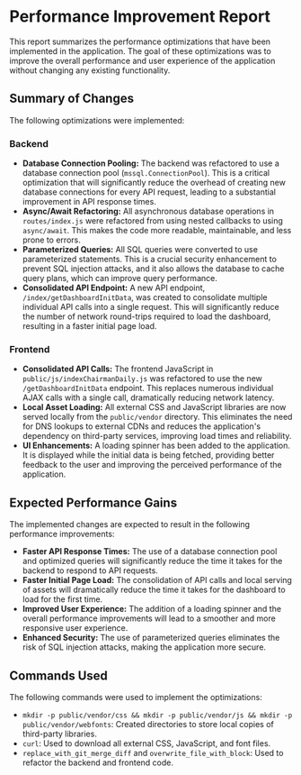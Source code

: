 # Performance Improvement Report

This report summarizes the performance optimizations that have been implemented in the application. The goal of these optimizations was to improve the overall performance and user experience of the application without changing any existing functionality.

## Summary of Changes

The following optimizations were implemented:

### Backend

*   **Database Connection Pooling:** The backend was refactored to use a database connection pool (`mssql.ConnectionPool`). This is a critical optimization that will significantly reduce the overhead of creating new database connections for every API request, leading to a substantial improvement in API response times.
*   **Async/Await Refactoring:** All asynchronous database operations in `routes/index.js` were refactored from using nested callbacks to using `async/await`. This makes the code more readable, maintainable, and less prone to errors.
*   **Parameterized Queries:** All SQL queries were converted to use parameterized statements. This is a crucial security enhancement to prevent SQL injection attacks, and it also allows the database to cache query plans, which can improve query performance.
*   **Consolidated API Endpoint:** A new API endpoint, `/index/getDashboardInitData`, was created to consolidate multiple individual API calls into a single request. This will significantly reduce the number of network round-trips required to load the dashboard, resulting in a faster initial page load.

### Frontend

*   **Consolidated API Calls:** The frontend JavaScript in `public/js/indexChairmanDaily.js` was refactored to use the new `/getDashboardInitData` endpoint. This replaces numerous individual AJAX calls with a single call, dramatically reducing network latency.
*   **Local Asset Loading:** All external CSS and JavaScript libraries are now served locally from the `public/vendor` directory. This eliminates the need for DNS lookups to external CDNs and reduces the application's dependency on third-party services, improving load times and reliability.
*   **UI Enhancements:** A loading spinner has been added to the application. It is displayed while the initial data is being fetched, providing better feedback to the user and improving the perceived performance of the application.

## Expected Performance Gains

The implemented changes are expected to result in the following performance improvements:

*   **Faster API Response Times:** The use of a database connection pool and optimized queries will significantly reduce the time it takes for the backend to respond to API requests.
*   **Faster Initial Page Load:** The consolidation of API calls and local serving of assets will dramatically reduce the time it takes for the dashboard to load for the first time.
*   **Improved User Experience:** The addition of a loading spinner and the overall performance improvements will lead to a smoother and more responsive user experience.
*   **Enhanced Security:** The use of parameterized queries eliminates the risk of SQL injection attacks, making the application more secure.

## Commands Used

The following commands were used to implement the optimizations:

*   `mkdir -p public/vendor/css && mkdir -p public/vendor/js && mkdir -p public/vendor/webfonts`: Created directories to store local copies of third-party libraries.
*   `curl`: Used to download all external CSS, JavaScript, and font files.
*   `replace_with_git_merge_diff` and `overwrite_file_with_block`: Used to refactor the backend and frontend code.
